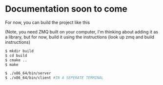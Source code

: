 # Documentation soon to come

For now, you can build the project like this

(Note, you need ZMQ built on your computer, I'm thinking about adding it as a library, but for now, 
 build it using the instructions (look up zmq and build instructions)

```bash
$ mkdir build
$ cd build
$ cmake ..
$ make

$ ./x86_64/bin/server
$ ./x86_64/bin/client #IN A SEPERATE TERMINAL
```
